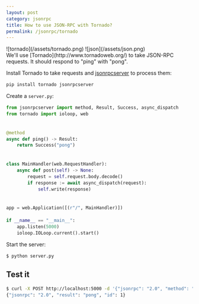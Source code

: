 ```yaml
---
layout: post
category: jsonrpc
title: How to use JSON-RPC with Tornado?
permalink: /jsonrpc/tornado
---
```

<div class="wide-logos" markdown="1">
![tornado](/assets/tornado.png)
![json](/assets/json.png)
</div>

<div id="intro" markdown="1">
We'll use [Tornado](http://www.tornadoweb.org/) to take JSON-RPC requests. It
should respond to "ping" with "pong".
</div>

Install Tornado to take requests and
[jsonrpcserver](https://www.jsonrpcserver.com/) to process them:

```sh
pip install tornado jsonrpcserver
```
Create a `server.py`:

```python
from jsonrpcserver import method, Result, Success, async_dispatch
from tornado import ioloop, web


@method
async def ping() -> Result:
    return Success("pong")


class MainHandler(web.RequestHandler):
    async def post(self) -> None:
        request = self.request.body.decode()
        if response := await async_dispatch(request):
            self.write(response)


app = web.Application([(r"/", MainHandler)])

if __name__ == "__main__":
    app.listen(5000)
    ioloop.IOLoop.current().start()
```

Start the server:

```sh
$ python server.py
```

## Test it

```sh
$ curl -X POST http://localhost:5000 -d '{"jsonrpc": "2.0", "method": "ping", "id": 1}'
{"jsonrpc": "2.0", "result": "pong", "id": 1}
```
